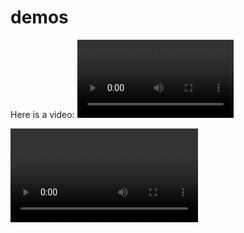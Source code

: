 # demos

Here is a video:
<video controls width="250">
  <source src="/docs/assets/test-app.mp4" type="video/mp4" />
</video>

![video](/docs/assets/test-app.mp4)
